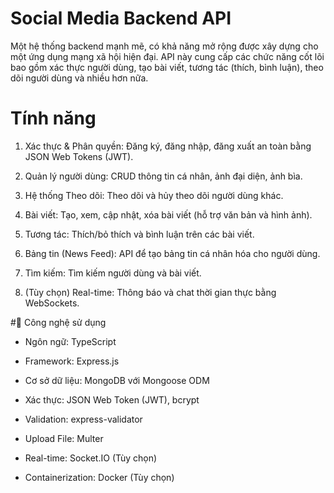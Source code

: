 # Social Media Backend API

Một hệ thống backend mạnh mẽ, có khả năng mở rộng được xây dựng cho một ứng dụng mạng xã hội hiện đại. API này cung cấp các chức năng cốt lõi bao gồm xác thực người dùng, tạo bài viết, tương tác (thích, bình luận), theo dõi người dùng và nhiều hơn nữa.

# Tính năng

1. Xác thực & Phân quyền: Đăng ký, đăng nhập, đăng xuất an toàn bằng JSON Web Tokens (JWT).

2. Quản lý người dùng: CRUD thông tin cá nhân, ảnh đại diện, ảnh bìa.

3. Hệ thống Theo dõi: Theo dõi và hủy theo dõi người dùng khác.

4. Bài viết: Tạo, xem, cập nhật, xóa bài viết (hỗ trợ văn bản và hình ảnh).

5. Tương tác: Thích/bỏ thích và bình luận trên các bài viết.

6. Bảng tin (News Feed): API để tạo bảng tin cá nhân hóa cho người dùng.

7. Tìm kiếm: Tìm kiếm người dùng và bài viết.

8. (Tùy chọn) Real-time: Thông báo và chat thời gian thực bằng WebSockets.

#🚀 Công nghệ sử dụng
- Ngôn ngữ: TypeScript

- Framework: Express.js

- Cơ sở dữ liệu: MongoDB với Mongoose ODM

- Xác thực: JSON Web Token (JWT), bcrypt

- Validation: express-validator

- Upload File: Multer

- Real-time: Socket.IO (Tùy chọn)

- Containerization: Docker (Tùy chọn)
